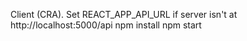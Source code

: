 Client (CRA). Set REACT_APP_API_URL if server isn't at http://localhost:5000/api
npm install
npm start
